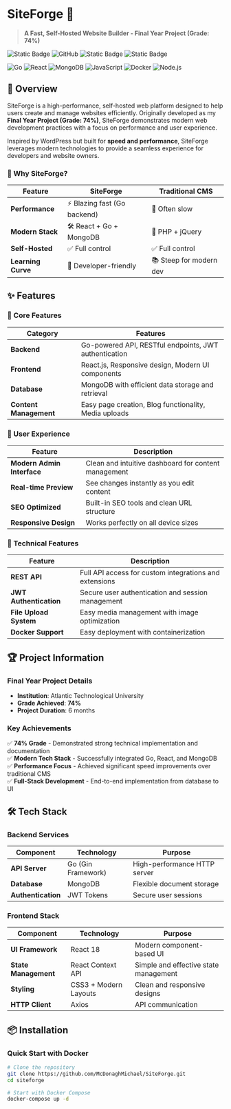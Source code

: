 # SiteForge 🚀

> **A Fast, Self-Hosted Website Builder - Final Year Project (Grade: 74%)**

![Static Badge](https://img.shields.io/badge/SiteForge-🚀-blue)
![GitHub](https://img.shields.io/badge/Version-1.0.0-brightgreen)
![Static Badge](https://img.shields.io/badge/License-MIT-green)
![Static Badge](https://img.shields.io/badge/Grade-74%25-F5A623)

![Go](https://img.shields.io/badge/Go-00ADD8?style=flat&logo=go&logoColor=white)
![React](https://img.shields.io/badge/React-20232A?style=flat&logo=react&logoColor=61DAFB)
![MongoDB](https://img.shields.io/badge/MongoDB-4EA94B?style=flat&logo=mongodb&logoColor=white)
![JavaScript](https://img.shields.io/badge/JavaScript-323330?style=flat&logo=javascript&logoColor=F7DF1E)
![Docker](https://img.shields.io/badge/Docker-2CA5E0?style=flat&logo=docker&logoColor=white)
![Node.js](https://img.shields.io/badge/Node.js-339933?style=flat&logo=nodedotjs&logoColor=white)

## 📖 Overview

SiteForge is a high-performance, self-hosted web platform designed to help users create and manage websites efficiently. Originally developed as my **Final Year Project (Grade: 74%)**, SiteForge demonstrates modern web development practices with a focus on performance and user experience.

Inspired by WordPress but built for **speed and performance**, SiteForge leverages modern technologies to provide a seamless experience for developers and website owners.

### 🎯 Why SiteForge?

| Feature | SiteForge | Traditional CMS |
|---------|-----------|-----------------|
| **Performance** | ⚡ Blazing fast (Go backend) | 🐢 Often slow |
| **Modern Stack** | 🛠 React + Go + MongoDB | 📜 PHP + jQuery |
| **Self-Hosted** | ✅ Full control | ✅ Full control |
| **Learning Curve** | 🎯 Developer-friendly | 📚 Steep for modern dev |

## ✨ Features

### 🚀 Core Features
| Category | Features |
|----------|----------|
| **Backend** | Go-powered API, RESTful endpoints, JWT authentication |
| **Frontend** | React.js, Responsive design, Modern UI components |
| **Database** | MongoDB with efficient data storage and retrieval |
| **Content Management** | Easy page creation, Blog functionality, Media uploads |

### 🎨 User Experience
| Feature | Description |
|---------|-------------|
| **Modern Admin Interface** | Clean and intuitive dashboard for content management |
| **Real-time Preview** | See changes instantly as you edit content |
| **SEO Optimized** | Built-in SEO tools and clean URL structure |
| **Responsive Design** | Works perfectly on all device sizes |

### 🔧 Technical Features
| Feature | Description |
|---------|-------------|
| **REST API** | Full API access for custom integrations and extensions |
| **JWT Authentication** | Secure user authentication and session management |
| **File Upload System** | Easy media management with image optimization |
| **Docker Support** | Easy deployment with containerization |

## 🏆 Project Information

### Final Year Project Details
- **Institution**: Atlantic Technological University
- **Grade Achieved**: **74%** 
- **Project Duration**: 6 months

### Key Achievements
✅ **74% Grade** - Demonstrated strong technical implementation and documentation  
✅ **Modern Tech Stack** - Successfully integrated Go, React, and MongoDB  
✅ **Performance Focus** - Achieved significant speed improvements over traditional CMS  
✅ **Full-Stack Development** - End-to-end implementation from database to UI  

## 🛠 Tech Stack

### Backend Services
| Component | Technology | Purpose |
|-----------|------------|---------|
| **API Server** | Go (Gin Framework) | High-performance HTTP server |
| **Database** | MongoDB | Flexible document storage |
| **Authentication** | JWT Tokens | Secure user sessions |

### Frontend Stack
| Component | Technology | Purpose |
|-----------|------------|---------|
| **UI Framework** | React 18 | Modern component-based UI |
| **State Management** | React Context API | Simple and effective state management |
| **Styling** | CSS3 + Modern Layouts | Clean and responsive designs |
| **HTTP Client** | Axios | API communication |

## 📦 Installation

### Quick Start with Docker
```bash
# Clone the repository
git clone https://github.com/McDonaghMichael/SiteForge.git
cd siteforge

# Start with Docker Compose
docker-compose up -d
